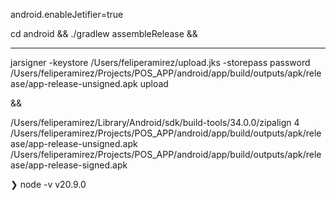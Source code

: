 android.enableJetifier=true

cd android &&
./gradlew assembleRelease &&

---

jarsigner -keystore /Users/feliperamirez/upload.jks -storepass password /Users/feliperamirez/Projects/POS_APP/android/app/build/outputs/apk/release/app-release-unsigned.apk upload

&&

/Users/feliperamirez/Library/Android/sdk/build-tools/34.0.0/zipalign 4 /Users/feliperamirez/Projects/POS_APP/android/app/build/outputs/apk/release/app-release-unsigned.apk /Users/feliperamirez/Projects/POS_APP/android/app/build/outputs/apk/release/app-release-signed.apk


❯ node -v
v20.9.0